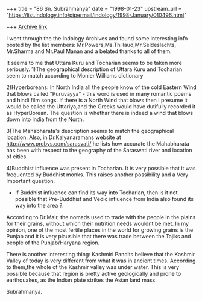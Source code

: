 +++
title = "86 Sn. Subrahmanya"
date = "1998-01-23"
upstream_url = "https://list.indology.info/pipermail/indology/1998-January/010496.html"

+++
[Archive link](https://list.indology.info/pipermail/indology/1998-January/010496.html)

I went through the the Indology Archives and found some
interesting info posted by the list members:
Mr.Powers,Ms.Thillaud,Mr.Seldeslachts, Mr.Sharma and Mr.Paul Manan
and a belated thanks to all of them.

It seems to me that Uttara Kuru and Tocharian seems to be
taken more seriously.
1)The geographical description of Uttara Kuru and Tocharian
  seem to match according to Monier Williams dictionary

2)Hyperboreans:
  In North India all the people know of the cold Eastern Wind
  that blows called "Puruvayya" - this word is used in many
  romantic poems and hindi film songs. If there is a North Wind
  that blows then I presume it would be called the Uttariya,and the
  Greeks would have dutifully recorded it as HyperBorean.
  The question is whethar there is indeed a wind
  that blows down into India from the North.

3)The Mahabharata's description seems to match the geographical location.
  Also, in Dr.Kalyanaramans website at http://www.probys.com/sarasvati/
  he lists how accurate the Mahabharata has been with respect to the
geography of the Saraswati river and location of cities.

4)Buddhist influence was present in Tocharian. It is very possible
  that it was frequented by Buddhist monks. This raises another possibility
  and a Very Important question.
  - If Buddhist influence can find its way into Tocharian, then is it not
  possible that Pre-Buddhist and Vedic influence from India also found its
  way into the area ?.

According to Dr.Mair, the nomads used to trade with the people in the
plains for their grains, without which their nutrition needs wouldnt be met.
In my opinion, one of the most fertile places in the world
for growing grains is the Punjab and it is very plausible that there was
trade between the Tajiks and people of the Punjab/Haryana region.

There is another interesting thing:
Kashmiri Pandits believe that the Kashmir Valley of today is very different
from what it was in ancient times. According to them,the whole of the
Kashmir valley was under water. This is very possible because that region
is pretty active geologically and prone to earthquakes, as the Indian
plate strikes the Asian land mass.

Subrahmanya.



